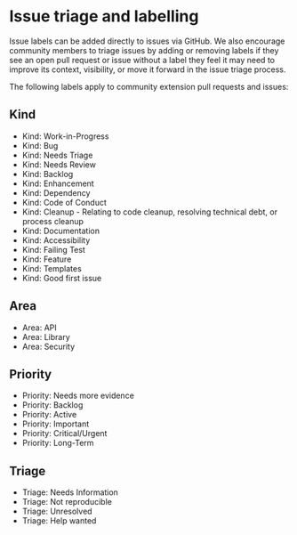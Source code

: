 # Issue triage and labelling

Issue labels can be added directly to issues via GitHub. We also encourage community members to triage issues by adding or removing labels if they see an open pull request or issue without a label they feel it may need to improve its context, visibility, or move it forward in the issue triage process.

The following labels apply to community extension pull requests and issues:

## Kind

* Kind: Work-in-Progress
* Kind: Bug
* Kind: Needs Triage
* Kind: Needs Review
* Kind: Backlog
* Kind: Enhancement
* Kind: Dependency
* Kind: Code of Conduct
* Kind: Cleanup - Relating to code cleanup, resolving technical debt, or process cleanup
* Kind: Documentation
* Kind: Accessibility
* Kind: Failing Test 
* Kind: Feature
* Kind: Templates
* Kind: Good first issue

## Area

* Area: API 
* Area: Library
* Area: Security

## Priority

* Priority: Needs more evidence
* Priority: Backlog
* Priority: Active 
* Priority: Important
* Priority: Critical/Urgent
* Priority: Long-Term

## Triage
* Triage: Needs Information
* Triage: Not reproducible
* Triage: Unresolved
* Triage: Help wanted